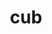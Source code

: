 ---
title: "cub"
layout: cache
categories: [package, v0.18]
meta: {"versions": ["1.16.0"], "compilers": ["gcc@7.5.0"]}
spec_files: 
 - spec-0.json
spec_names:
 - 'cub@1.16.0%gcc@7.5.0 arch=linux-ubuntu18.04-x86_64'
---